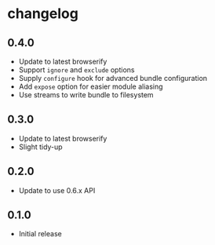 # changelog

## 0.4.0

* Update to latest browserify
* Support `ignore` and `exclude` options
* Supply `configure` hook for advanced bundle configuration
* Add `expose` option for easier module aliasing
* Use streams to write bundle to filesystem

## 0.3.0

* Update to latest browserify
* Slight tidy-up

## 0.2.0

* Update to use 0.6.x API

## 0.1.0

* Initial release